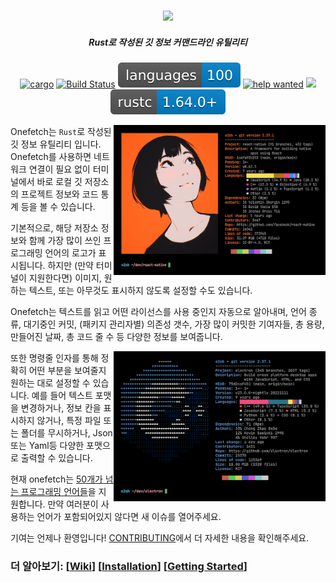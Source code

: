 <h3 align="center"><img src="../assets/onefetch.svg" height="130px"></h3>

<h5 align="center">Rust로 작성된 깃 정보 커맨드라인 유틸리티</h5>

<p align="center">
    <a href="https://crates.io/crates/onefetch"><img src="https://img.shields.io/crates/v/onefetch.svg" alt="cargo"></a>
    <a href="https://github.com/o2sh/onefetch/actions"><img src="https://github.com/o2sh/onefetch/workflows/CI/badge.svg" alt="Build Status"></a>
  <a href="https://onefetch.dev"><img src="../assets/language-badge.svg"></a>
    <a href="https://github.com/o2sh/onefetch/issues?q=is%3Aissue+is%3Aopen+label%3A%22help+wanted%22"><img src="https://img.shields.io/github/issues/o2sh/onefetch/help%20wanted?color=green" alt="help wanted"></a>
    <a href="../LICENSE.md"><img src="https://img.shields.io/badge/license-MIT-blue.svg"></a>
    <img src="../assets/msrv-badge.svg">
</p>

<img src="../assets/screenshot-1.png" align="right" height="240px">

Onefetch는 `Rust`로 작성된 깃 정보 유틸리티 입니다. Onefetch를 사용하면 네트워크 연결이 필요 없이 터미널에서 바로 로컬 깃 저장소의 프로젝트 정보와 코드 통계 등을 볼 수 있습니다. 

기본적으로, 해당 저장소 정보와 함께 가장 많이 쓰인 프로그래밍 언어의 로고가 표시됩니다. 하지만 (만약 터미널이 지원한다면) 이미지, 원하는 텍스트, 또는 아무것도 표시하지 않도록 설정할 수도 있습니다.

Onefetch는 텍스트를 읽고 어떤 라이선스를 사용 중인지 자동으로 알아내며, 언어 종류, 대기중인 커밋, (패키지 관리자별) 의존성 갯수, 가장 많이 커밋한 기여자들, 총 용량, 만들어진 날짜, 총 코드 줄 수 등 다양한 정보를 보여줍니다.

<img src="../assets/screenshot-2.png" align="right" height="240px">

또한 명령줄 인자를 통해 정확히 어떤 부분을 보여줄지 원하는 대로 설정할 수 있습니다. 예를 들어 텍스트 포맷을 변경하거나, 정보 칸을 표시하지 않거나, 특정 파일 또는 폴더를 무시하거나, Json또는 Yaml등 다양한 포맷으로 출력할 수 있습니다.

현재 onefetch는 [50개가 넘는 프로그래밍 언어들](https://onefetch.dev)을 지원합니다. 만약 여러분이 사용하는 언어가 포함되어있지 않다면 새 이슈를 열어주세요.

기여는 언제나 환영입니다! [CONTRIBUTING](../CONTRIBUTING.md)에서 더 자세한 내용을 확인해주세요.

### 더 알아보기: \[[Wiki](https://github.com/o2sh/onefetch/wiki)\] \[[Installation](https://github.com/o2sh/onefetch/wiki/Installation)\] \[[Getting Started](https://github.com/o2sh/onefetch/wiki/getting-started)\]
